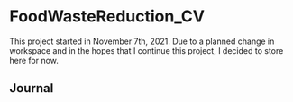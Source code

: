 # FoodWasteReduction_CV

This project started in November 7th, 2021. Due to a planned change in workspace and in the hopes that I continue this project, I decided to store here for now.

## Journal
